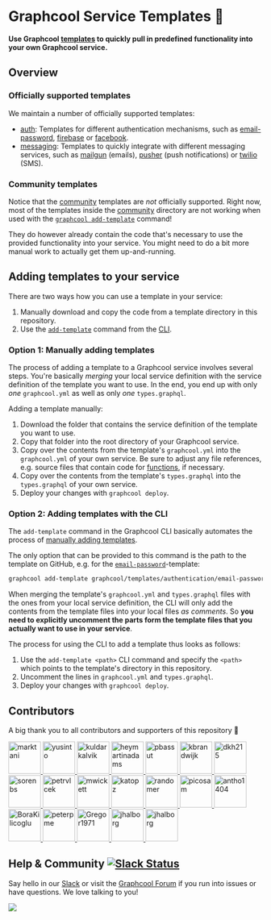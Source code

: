 # Graphcool Service Templates 🎁

**Use Graphcool [templates](https://docs-next.graph.cool/reference/service-definition/templates-zeiv8phail) to quickly pull in predefined functionality into your own Graphcool service.**

## Overview

###  Officially supported templates

We maintain a number of officially supported templates:

- [auth](./auth): Templates for different authentication mechanisms, such as [email-password](./auth/email-password), [firebase](./auth/firebase) or [facebook](./auth/facebook).
- [messaging](./messaging): Templates to quickly integrate with different messaging services, such as [mailgun](./messaging/mailgun) (emails), [pusher](./messaging/pusher) (push notifications) or [twilio](./messaging/twilio) (SMS).

### Community templates

Notice that the [community](./community) templates are _not_ officially supported. Right now, most of the templates inside the [community](./community) directory are not working when used with the [`graphcool add-template`](https://docs-next.graph.cool/reference/graphcool-cli/commands-aiteerae6l#add-template) command! 

They do however already contain the code that's necessary to use the provided functionality into your service. You might need to do a bit more manual work to actually get them up-and-running.

## Adding templates to your service

There are two ways how you can use a template in your service:

1. Manually download and copy the code from a template directory in this repository. 
2. Use the [`add-template`](https://docs-next.graph.cool/reference/graphcool-cli/commands-aiteerae6l#add-template) command from the [CLI](!alias-zboghez5go).

### Option 1: Manually adding templates

The process of adding a template to a Graphcool service involves several steps. You're basically _merging_ your local service definition with the service definition of the template you want to use. In the end, you end up with only _one_ `graphcool.yml` as well as only _one_ `types.graphql`.

Adding a template manually:

1. Download the folder that contains the service definition of the template you want to use.
2. Copy that folder into the root directory of your Graphcool service.
3. Copy over the contents from the template's `graphcool.yml` into the `graphcool.yml` of your own service. Be sure to adjust any file references, e.g. source files that contain code for [functions](https://docs-next.graph.cool/reference/functions/overview-aiw4aimie9), if necessary.
4. Copy over the contents from the template's `types.graphql` into the `types.graphql` of your own service. 
5. Deploy your changes with `graphcool deploy`.


### Option 2: Adding templates with the CLI

The `add-template` command in the Graphcool CLI basically automates the process of [manually adding templates](#manually-adding-templates). 

The only option that can be provided to this command is the path to the template on GitHub, e.g. for the [`email-password`](https://github.com/graphcool/modules)-template:

```sh
graphcool add-template graphcool/templates/authentication/email-password
```

When merging the template's `graphcool.yml` and `types.graphql` files with the ones from your local service definition, the CLI will only add the contents from the template files into your local files _as comments_. So **you need to explicitly uncomment the parts form the template files that you actually want to use in your service**.

The process for using the CLI to add a template thus looks as follows:

1. Use the `add-template <path>` CLI command and specify the `<path>` which points to the template's directory in this repository.
2. Uncomment the lines in `graphcool.yml` and `types.graphql`.
3. Deploy your changes with `graphcool deploy`.




## Contributors

A big thank you to all contributors and supporters of this repository 💚

<a href="https://github.com/marktani/" target="_blank">
  <img src="https://github.com/marktani.png?size=64" width="64" height="64" alt="marktani">
</a>
<a href="https://github.com/yusinto/" target="_blank">
  <img src="https://github.com/yusinto.png?size=64" width="64" height="64" alt="yusinto">
</a>
<a href="https://github.com/kuldarkalvik/" target="_blank">
  <img src="https://github.com/kuldarkalvik.png?size=64" width="64" height="64" alt="kuldarkalvik">
</a>
<a href="https://github.com/heymartinadams/" target="_blank">
  <img src="https://github.com/heymartinadams.png?size=64" width="64" height="64" alt="heymartinadams">
</a>
<a href="https://github.com/pbassut/" target="_blank">
  <img src="https://github.com/pbassut.png?size=64" width="64" height="64" alt="pbassut">
</a>
<a href="https://github.com/kbrandwijk/" target="_blank">
  <img src="https://github.com/kbrandwijk.png?size=64" width="64" height="64" alt="kbrandwijk">
</a>
<a href="https://github.com/dkh215/" target="_blank">
  <img src="https://github.com/dkh215.png?size=64" width="64" height="64" alt="dkh215">
</a>
<a href="https://github.com/sorenbs/" target="_blank">
  <img src="https://github.com/sorenbs.png?size=64" width="64" height="64" alt="sorenbs">
</a>
<a href="https://github.com/petrvlcek/" target="_blank">
  <img src="https://github.com/petrvlcek.png?size=64" width="64" height="64" alt="petrvlcek">
</a>
<a href="https://github.com/mwickett/" target="_blank">
  <img src="https://github.com/mwickett.png?size=64" width="64" height="64" alt="mwickett">
</a>
<a href="https://github.com/katopz/" target="_blank">
  <img src="https://github.com/katopz.png?size=64" width="64" height="64" alt="katopz">
</a>
<a href="https://github.com/randomer/" target="_blank">
  <img src="https://github.com/randomer.png?size=64" width="64" height="64" alt="randomer">
</a>
<a href="https://github.com/picosam/" target="_blank">
  <img src="https://github.com/picosam.png?size=64" width="64" height="64" alt="picosam">
</a>
<a href="https://github.com/antho1404/" target="_blank">
  <img src="https://github.com/antho1404.png?size=64" width="64" height="64" alt="antho1404">
</a>
<a href="https://github.com/BoraKilicoglu/" target="_blank">
  <img src="https://github.com/BoraKilicoglu.png?size=64" width="64" height="64" alt="BoraKilicoglu">
</a>
<a href="https://github.com/peterpme/" target="_blank">
  <img src="https://github.com/peterpme.png?size=64" width="64" height="64" alt="peterpme">
</a>
<a href="https://github.com/Gregor1971/" target="_blank">
  <img src="https://github.com/Gregor1971.png?size=64" width="64" height="64" alt="Gregor1971">
</a>
<a href="https://github.com/jhalborg/" target="_blank">
  <img src="https://github.com/jhalborg.png?size=64" width="64" height="64" alt="jhalborg">
</a>
<a href="https://github.com/felipesabino/" target="_blank">
  <img src="https://github.com/felipesabino.png?size=64" width="64" height="64" alt="jhalborg">
</a>

## Help & Community [![Slack Status](https://slack.graph.cool/badge.svg)](https://slack.graph.cool)

Say hello in our [Slack](http://slack.graph.cool/) or visit the [Graphcool Forum](https://www.graph.cool/forum) if you run into issues or have questions. We love talking to you!

![](http://i.imgur.com/5RHR6Ku.png)
